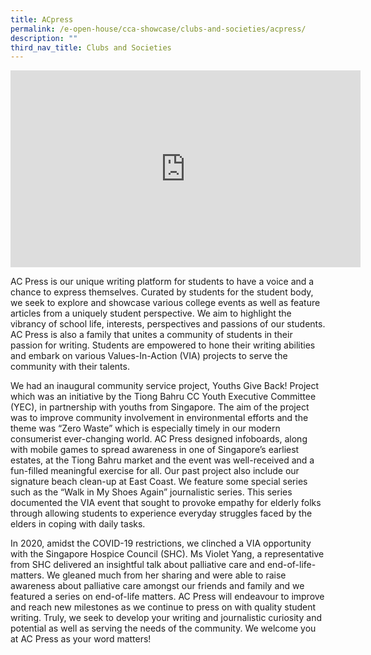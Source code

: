 ```yaml
---
title: ACpress
permalink: /e-open-house/cca-showcase/clubs-and-societies/acpress/
description: ""
third_nav_title: Clubs and Societies
---
```

<div align="center"><iframe allowfullscreen="" allow="accelerometer; autoplay; clipboard-write; encrypted-media; gyroscope; picture-in-picture; web-share" frameborder="0" title="YouTube video player" src="https://www.youtube.com/embed/jAGG5n6Gre4" height="315" width="560"></iframe></div>

AC Press is our unique writing platform for students to have a voice and a chance to express themselves. Curated by students for the student body, we seek to explore and showcase various college events as well as feature articles from a uniquely student perspective. We aim to highlight the vibrancy of school life, interests, perspectives and passions of our students. AC Press is also a family that unites a community of students in their passion for writing. Students are empowered to hone their writing abilities and embark on various Values-In-Action (VIA) projects to serve the community with their talents.

  

We had an inaugural community service project, Youths Give Back! Project which was an initiative by the Tiong Bahru CC Youth Executive Committee (YEC), in partnership with youths from Singapore. The aim of the project was to improve community involvement in environmental efforts and the theme was “Zero Waste” which is especially timely in our modern consumerist ever-changing world. AC Press designed infoboards, along with mobile games to spread awareness in one of Singapore’s earliest estates, at the Tiong Bahru market and the event was well-received and a fun-filled meaningful exercise for all. Our past project also include our signature beach clean-up at East Coast. We feature some special series such as the “Walk in My Shoes Again” journalistic series. This series documented the VIA event that sought to provoke empathy for elderly folks through allowing students to experience everyday struggles faced by the elders in coping with daily tasks.

  

In 2020, amidst the COVID-19 restrictions, we clinched a VIA opportunity with the Singapore Hospice Council (SHC). Ms Violet Yang, a representative from SHC delivered an insightful talk about palliative care and end-of-life-matters. We gleaned much from her sharing and were able to raise awareness about palliative care amongst our friends and family and we featured a series on end-of-life matters. AC Press will endeavour to improve and reach new milestones as we continue to press on with quality student writing. Truly, we seek to develop your writing and journalistic curiosity and potential as well as serving the needs of the community. We welcome you at AC Press as your word matters!